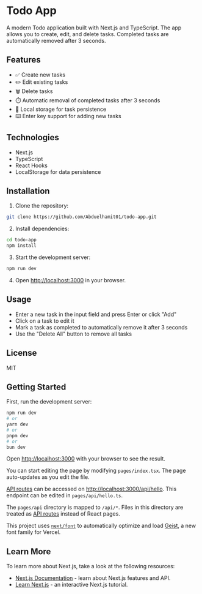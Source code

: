 # Todo App

A modern Todo application built with Next.js and TypeScript. The app allows you to create, edit, and delete tasks. Completed tasks are automatically removed after 3 seconds.

## Features

- ✅ Create new tasks
- ✏️ Edit existing tasks
- 🗑️ Delete tasks
- ⏱️ Automatic removal of completed tasks after 3 seconds
- 💾 Local storage for task persistence
- ⌨️ Enter key support for adding new tasks

## Technologies

- Next.js
- TypeScript
- React Hooks
- LocalStorage for data persistence

## Installation

1. Clone the repository:
```bash
git clone https://github.com/Abduelhamit01/todo-app.git
```

2. Install dependencies:
```bash
cd todo-app
npm install
```

3. Start the development server:
```bash
npm run dev
```

4. Open [http://localhost:3000](http://localhost:3000) in your browser.

## Usage

- Enter a new task in the input field and press Enter or click "Add"
- Click on a task to edit it
- Mark a task as completed to automatically remove it after 3 seconds
- Use the "Delete All" button to remove all tasks

## License

MIT

## Getting Started

First, run the development server:

```bash
npm run dev
# or
yarn dev
# or
pnpm dev
# or
bun dev
```

Open [http://localhost:3000](http://localhost:3000) with your browser to see the result.

You can start editing the page by modifying `pages/index.tsx`. The page auto-updates as you edit the file.

[API routes](https://nextjs.org/docs/pages/building-your-application/routing/api-routes) can be accessed on [http://localhost:3000/api/hello](http://localhost:3000/api/hello). This endpoint can be edited in `pages/api/hello.ts`.

The `pages/api` directory is mapped to `/api/*`. Files in this directory are treated as [API routes](https://nextjs.org/docs/pages/building-your-application/routing/api-routes) instead of React pages.

This project uses [`next/font`](https://nextjs.org/docs/pages/building-your-application/optimizing/fonts) to automatically optimize and load [Geist](https://vercel.com/font), a new font family for Vercel.

## Learn More

To learn more about Next.js, take a look at the following resources:

- [Next.js Documentation](https://nextjs.org/docs) - learn about Next.js features and API.
- [Learn Next.js](https://nextjs.org/learn-pages-router) - an interactive Next.js tutorial.


